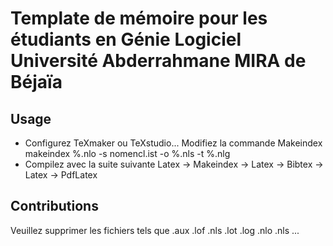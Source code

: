 Template de mémoire pour les étudiants en Génie Logiciel
Université Abderrahmane MIRA de Béjaïa
============

## Usage
- Configurez TeXmaker ou TeXstudio... Modifiez la commande Makeindex
makeindex %.nlo -s nomencl.ist -o %.nls -t %.nlg 
- Compilez avec la suite suivante 
Latex -> Makeindex -> Latex -> Bibtex -> Latex -> PdfLatex

## Contributions
Veuillez supprimer les fichiers tels que .aux .lof .nls .lot .log .nlo .nls ...
